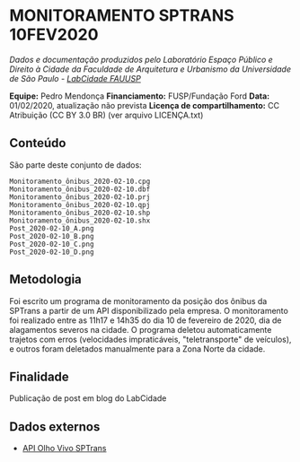 MONITORAMENTO SPTRANS 10FEV2020
============
*Dados e documentação produzidos pelo Laboratório Espaço Público e Direito à Cidade da Faculdade de Arquitetura e Urbanismo da Universidade de São Paulo - [LabCidade FAUUSP](http://www.labcidade.fau.usp.br/)*

**Equipe:** Pedro Mendonça
**Financiamento:** FUSP/Fundação Ford
**Data:** 01/02/2020, atualização não prevista
**Licença de compartilhamento:** CC Atribuição (CC BY 3.0 BR) (ver arquivo LICENÇA.txt)

## Conteúdo
São parte deste conjunto de dados:

    Monitoramento_ônibus_2020-02-10.cpg
    Monitoramento_ônibus_2020-02-10.dbf
    Monitoramento_ônibus_2020-02-10.prj
    Monitoramento_ônibus_2020-02-10.qpj
    Monitoramento_ônibus_2020-02-10.shp
    Monitoramento_ônibus_2020-02-10.shx
    Post_2020-02-10_A.png
    Post_2020-02-10_B.png
    Post_2020-02-10_C.png
    Post_2020-02-10_D.png

## Metodologia
Foi escrito um programa de monitoramento da posição dos ônibus da SPTrans a partir de um API disponibilizado pela empresa. O monitoramento foi realizado entre as 11h17 e 14h35 do dia 10 de fevereiro de 2020, dia de alagamentos severos na cidade. O programa deletou automaticamente trajetos com erros (velocidades impraticáveis, "teletransporte" de veículos), e outros foram deletados manualmente para a Zona Norte da cidade.

## Finalidade
Publicação de post em blog do LabCidade

## Dados externos
- [API Olho Vivo SPTrans](http://www.sptrans.com.br/desenvolvedores/)
